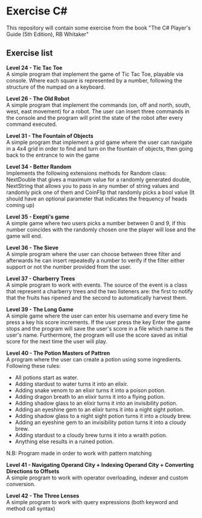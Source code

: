 # Exercise C\# 

This repository will contain some exercise from the book "The C# Player's Guide (5th Edition), RB Whitaker"


## Exercise list

**Level 24 - Tic Tac Toe**<br/>
A simple program that implement the game of Tic Tac Toe, playable via console. Where each square is represented by a number, following the structure of the numpad on a keyboard.

**Level 26 - The Old Robot**<br/>
A simple program that implement the commands (on, off and north, south, west, east movement) for a robot. The user can insert three commands in the console and the program will print the state of the robot after every command executed.

**Level 31 - The Fountain of Objects**<br/>
A simple program that implement a grid game where the user can navigate in a 4x4 grid in order to find and turn on the fountain of objects, then going back to the entrance to win the game

**Level 34 - Better Random**<br/>
Implements the following extensions methods for Random class: NextDouble that gives a maximum value for a randomly generated double, NextString that allows you to pass in any number of string values and randomly pick one of them and CoinFlip that randomly picks a bool value (It should have an optional parameter that indicates the frequency of heads coming up)

**Level 35 - Exepti's game**<br/>
A simple game where two users picks a number between 0 and 9, if this number coincides with the randomly chosen one the player will lose and the game will end.

**Level 36 - The Sieve**<br/>
A simple program where the user can choose between three filter and afterwards he can insert repeatedly a number to verify if the filter either support or not the number provided from the user.

**Level 37 - Charberry Trees**<br/>
A simple program to work with events. The source of the event is a class that represent a charberry trees and the two listeners are: the first to notify that the fruits has ripened and the second to automatically harvest them.

**Level 39 - The Long Game**<br/>
A simple game where the user can enter his username and every time he press a key his score increments. If the user press the key Enter the game stops and the program will save the user's score in a file which name is the user's name. Furthermore, the program will use the score saved as initial score for the next time the user will play.

**Level 40 - The Potion Masters of Pattren**<br/>
A program where the user can create a potion using some ingredients. Following these rules:
* All potions start as water. 
* Adding stardust to water turns it into an elixir. 
* Adding snake venom to an elixir turns it into a poison potion. 
* Adding dragon breath to an elixir turns it into a flying potion. 
* Adding shadow glass to an elixir turns it into an invisibility potion. 
* Adding an eyeshine gem to an elixir turns it into a night sight potion.
* Adding shadow glass to a night sight potion turns it into a cloudy brew. 
* Adding an eyeshine gem to an invisibility potion turns it into a cloudy brew. 
* Adding stardust to a cloudy brew turns it into a wraith potion. 
* Anything else results in a ruined potion.

N.B: Program made in order to work with pattern matching

**Level 41 - Navigating Operand City + Indexing Operand City + Converting Directions to Offsets**<br/>
A simple program to work with operator overloading, indexer and custom conversion.

**Level 42 - The Three Lenses**<br/>
A simple program to work with query expressions (both keyword and method call syntax)

